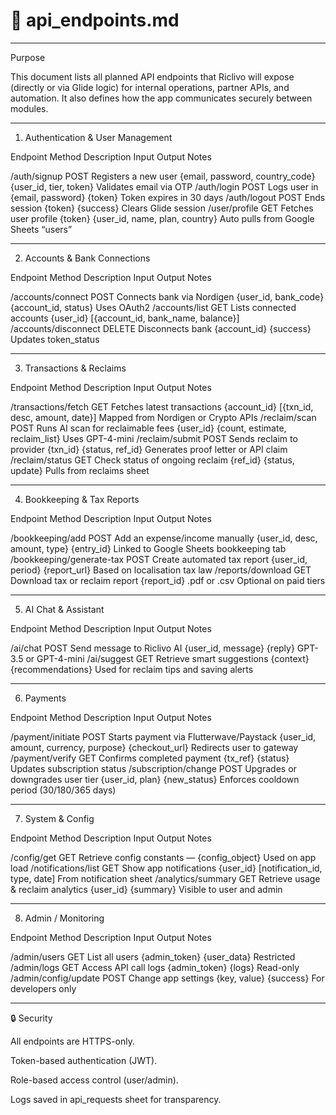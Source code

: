 

# 🧩 api_endpoints.md


---

Purpose

This document lists all planned API endpoints that Riclivo will expose (directly or via Glide logic) for internal operations, partner APIs, and automation.
It also defines how the app communicates securely between modules.


---

1. Authentication & User Management

Endpoint	Method	Description	Input	Output	Notes

/auth/signup	POST	Registers a new user	{email, password, country_code}	{user_id, tier, token}	Validates email via OTP
/auth/login	POST	Logs user in	{email, password}	{token}	Token expires in 30 days
/auth/logout	POST	Ends session	{token}	{success}	Clears Glide session
/user/profile	GET	Fetches user profile	{token}	{user_id, name, plan, country}	Auto pulls from Google Sheets “users”



---

2. Accounts & Bank Connections

Endpoint	Method	Description	Input	Output	Notes

/accounts/connect	POST	Connects bank via Nordigen	{user_id, bank_code}	{account_id, status}	Uses OAuth2
/accounts/list	GET	Lists connected accounts	{user_id}	[{account_id, bank_name, balance}]	
/accounts/disconnect	DELETE	Disconnects bank	{account_id}	{success}	Updates token_status



---

3. Transactions & Reclaims

Endpoint	Method	Description	Input	Output	Notes

/transactions/fetch	GET	Fetches latest transactions	{account_id}	[{txn_id, desc, amount, date}]	Mapped from Nordigen or Crypto APIs
/reclaim/scan	POST	Runs AI scan for reclaimable fees	{user_id}	{count, estimate, reclaim_list}	Uses GPT-4-mini
/reclaim/submit	POST	Sends reclaim to provider	{txn_id}	{status, ref_id}	Generates proof letter or API claim
/reclaim/status	GET	Check status of ongoing reclaim	{ref_id}	{status, update}	Pulls from reclaims sheet



---

4. Bookkeeping & Tax Reports

Endpoint	Method	Description	Input	Output	Notes

/bookkeeping/add	POST	Add an expense/income manually	{user_id, desc, amount, type}	{entry_id}	Linked to Google Sheets bookkeeping tab
/bookkeeping/generate-tax	POST	Create automated tax report	{user_id, period}	{report_url}	Based on localisation tax law
/reports/download	GET	Download tax or reclaim report	{report_id}	.pdf or .csv	Optional on paid tiers



---

5. AI Chat & Assistant

Endpoint	Method	Description	Input	Output	Notes

/ai/chat	POST	Send message to Riclivo AI	{user_id, message}	{reply}	GPT-3.5 or GPT-4-mini
/ai/suggest	GET	Retrieve smart suggestions	{context}	{recommendations}	Used for reclaim tips and saving alerts



---

6. Payments

Endpoint	Method	Description	Input	Output	Notes

/payment/initiate	POST	Starts payment via Flutterwave/Paystack	{user_id, amount, currency, purpose}	{checkout_url}	Redirects user to gateway
/payment/verify	GET	Confirms completed payment	{tx_ref}	{status}	Updates subscription status
/subscription/change	POST	Upgrades or downgrades user tier	{user_id, plan}	{new_status}	Enforces cooldown period (30/180/365 days)



---

7. System & Config

Endpoint	Method	Description	Input	Output	Notes

/config/get	GET	Retrieve config constants	—	{config_object}	Used on app load
/notifications/list	GET	Show app notifications	{user_id}	[notification_id, type, date]	From notification sheet
/analytics/summary	GET	Retrieve usage & reclaim analytics	{user_id}	{summary}	Visible to user and admin



---

8. Admin / Monitoring

Endpoint	Method	Description	Input	Output	Notes

/admin/users	GET	List all users	{admin_token}	{user_data}	Restricted
/admin/logs	GET	Access API call logs	{admin_token}	{logs}	Read-only
/admin/config/update	POST	Change app settings	{key, value}	{success}	For developers only



---

🔒 Security

All endpoints are HTTPS-only.

Token-based authentication (JWT).

Role-based access control (user/admin).

Logs saved in api_requests sheet for transparency.
